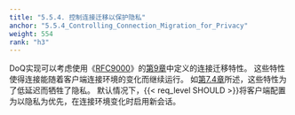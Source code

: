 ```yaml
---
title: "5.5.4. 控制连接迁移以保护隐私"
anchor: "5.5.4_Controlling_Connection_Migration_for_Privacy"
weight: 554
rank: "h3"
---
```


DoQ实现可以考虑使用《[RFC9000]()》的[第9章]()中定义的连接迁移特性。
这些特性使得连接能随着客户端连接环境的变化而继续运行。
如[第7.4章]()所述，这些特性为了低延迟而牺牲了隐私。
默认情况下，{{< req_level SHOULD >}}将客户端配置为以隐私为优先，在连接环境变化时启用新会话。
